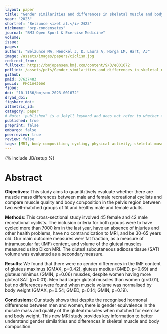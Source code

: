 ```yaml
---
layout: paper
title: "Gender similarities and differences in skeletal muscle and body composition: an MRI study of recreational cyclists"
year: "2023"
shortref: "Belzunce <i>et al.</i> 2023"
nickname: "orp-condensates"
journal: "BMJ Open Sport & Exercise Medicine"
volume: 
issue: 
pages: 
authors: "Belzunce MA, Henckel J, Di Laura A, Horga LM, Hart, AJ"
image: /assets/images/papers/ciclism.jpg
redirect_from: 
fulltext: https://bmjopensem.bmj.com/content/9/3/e001672
pdflink: /assets/pdfs/Gender_similarities_and_differences_in_skeletal_mu.pdf
github: 
pmid: 37637483
pmcid:  PMC1045006
f1000: 
doi: "10.1136/bmjsem-2023-001672"
dryad_doi: 
figshare_doi: 
altmetric_id: 
category: paper
# Note: 'published' is a Jekyll keyword and does not refer to whether the paper is published, but rather to whether this Markdown should be part of the rendered site.
published: true
preprint: false
embargo: false	
peerreview: true
review: false
tags: [MRI, body composition, cycling, physical activity, skeletal muscle.]
---
```

{% include JB/setup %}

# Abstract 

**Objectives**: This study aims to quantitatively evaluate whether there are muscle mass differences between male and female recreational cyclists and compare muscle quality and body composition in the pelvis region between two well-matched groups of fit and healthy male and female adults.

**Methods**: This cross-sectional study involved 45 female and 42 male recreational cyclists. The inclusion criteria for both groups were to have cycled more than 7000 km in the last year, have an absence of injuries and other health problems, have no contraindication to MRI, and be 30-65 years old. Our main outcome measures were fat fraction, as a measure of intramuscular fat (IMF) content, and volume of the gluteal muscles measured using Dixon MRI. The gluteal subcutaneous adipose tissue (SAT) volume was evaluated as a secondary measure.

**Results**: We found that there were no gender differences in the IMF content of gluteus maximus (GMAX, p=0.42), gluteus medius (GMED, p=0.69) and gluteus minimus (GMIN, p=0.06) muscles, despite women having more gluteal SAT (p<0.01). Men had larger gluteal muscles than women (p<0.01), but no differences were found when muscle volume was normalised by body weight (GMAX, p=0.54; GMED, p=0.14; GMIN, p=0.19).

**Conclusions**: Our study shows that despite the recognised hormonal differences between men and women, there is gender equivalence in the muscle mass and quality of the gluteal muscles when matched for exercise and body weight. This new MRI study provides key information to better understand gender similarities and differences in skeletal muscle and body composition.